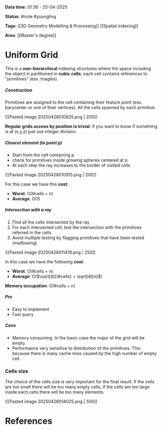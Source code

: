 **Data time:** 01:36 - 25-04-2025

**Status**: #note #youngling 

**Tags:** [[3D Geometry Modelling & Processing]] [[Spatial indexing]]

**Area**: [[Master's degree]]
# Uniform Grid

This is a **non-hierarchical** indexing structures where the space including the object in partitioned in **cubic cells**; each cell contains references to "primitives" (ess. triagles).
##### Construction 
Primitives are assigned to the cell containing their feature point (ess. barycenter or one of their vertices). All the cells spanned by each primitive.

![[Pasted image 20250426010835.png | 200]]

**Regular grids access by position is trivial**: 
if you want to know if something is at (x,y,z) just use integer division.
##### Closest element (to point p)
- Start from the cell containing p
- check for primitives inside growing spheres centered at p.
- At each step the ray increases to the border of visited cells

![[Pasted image 20250426010915.png | 200]]

For this case we have this **cost**:
- **Worst**:          O(#cells + n)
- **Average**:      O(1)

##### Intersection with a ray
1. FInd all the cells intersected by the ray
2. For each intersected cell, test the intersection with the primitives referred in the cells
3. Avoid multiple testing by flagging primitives that have been tested (mailboxing)

![[Pasted image 20250426011419.png | 250]]

In this case we have the following **cost**:
- **Worst**:          O(#cells + n)
- **Average**:      O($\sqrt[d]{\#cells} + \sqrt[d]{n}$) 

**Memory occupation**: O(#cells + n)
##### Pro
- Easy to implement
- Fast query
##### Cons
- Memory consuming. In the basic case the major of the grid will be empty.
- Performance very sensitive to distribution of the primitives. This because there is many cache miss caused by the high number of empty cell. 

### Cells size
The choice of the cells size is very important for the final result. If the cells are too small there will be too many empty cells, if the cells are too large inside each cells there will be too many elements.

![[Pasted image 20250426014025.png | 500]]
# References